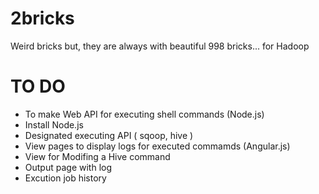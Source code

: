 2bricks
=======

Weird bricks but, they are always with beautiful 998 bricks... for Hadoop  


TO DO
=======

* To make Web API for executing shell commands (Node.js)
 * Install Node.js
 * Designated executing API ( sqoop, hive )
* View pages to display logs for executed commamds (Angular.js)
 * View for Modifing a Hive command
 * Output page with log
* Excution job history
 


